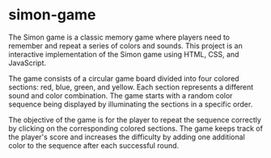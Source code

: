 # simon-game
The Simon game is a classic memory game where players need to remember and repeat a series of colors and sounds. This project is an interactive implementation of the Simon game using HTML, CSS, and JavaScript.

The game consists of a circular game board divided into four colored sections: red, blue, green, and yellow. Each section represents a different sound and color combination. The game starts with a random color sequence being displayed by illuminating the sections in a specific order.

The objective of the game is for the player to repeat the sequence correctly by clicking on the corresponding colored sections. The game keeps track of the player's score and increases the difficulty by adding one additional color to the sequence after each successful round.
